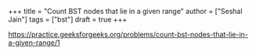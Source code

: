 +++
title = "Count BST nodes that lie in a given range"
author = ["Seshal Jain"]
tags = ["bst"]
draft = true
+++

<https://practice.geeksforgeeks.org/problems/count-bst-nodes-that-lie-in-a-given-range/1>
